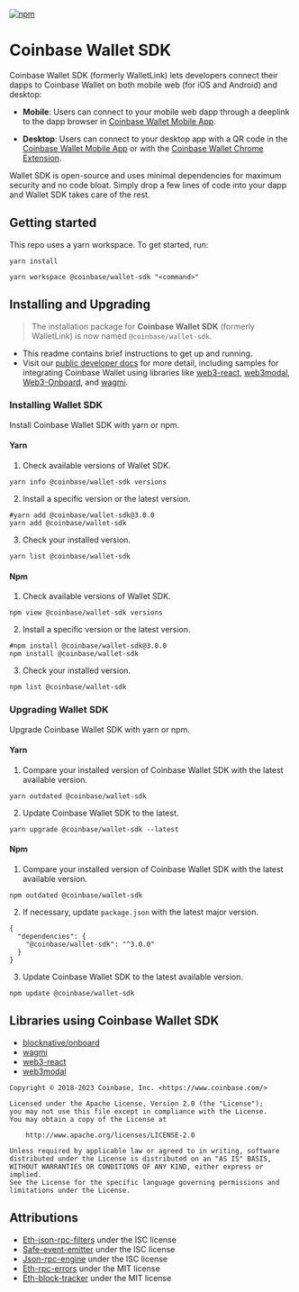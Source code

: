 [![npm](https://img.shields.io/npm/v/@coinbase/wallet-sdk)](https://www.npmjs.com/package/@coinbase/wallet-sdk)

# Coinbase Wallet SDK

Coinbase Wallet SDK (formerly WalletLink) lets developers connect their dapps to Coinbase Wallet
on both mobile web (for iOS and Android) and desktop:

- **Mobile**: Users can connect to your mobile web dapp through a deeplink to the dapp browser in [Coinbase Wallet Mobile App](https://coinbase-wallet.onelink.me/q5Sx/fdb9b250).

- **Desktop**: Users can connect to your desktop app with a QR code in the [Coinbase Wallet Mobile App](https://coinbase-wallet.onelink.me/q5Sx/fdb9b250) or with the [Coinbase Wallet Chrome Extension](https://coinbase-wallet.onelink.me/q5Sx/fdb9b250).

Wallet SDK is open-source and uses minimal dependencies for maximum security and no code bloat. Simply drop a few lines of code into your dapp and Wallet SDK takes care of the rest.

## Getting started

This repo uses a yarn workspace. To get started, run:

```shell
yarn install

yarn workspace @coinbase/wallet-sdk "<command>"
```

## Installing and Upgrading

> The installation package for **Coinbase Wallet SDK** (formerly WalletLink) is now named `@coinbase/wallet-sdk`.

- This readme contains brief instructions to get up and running.
- Visit our [public developer docs](https://docs.cloud.coinbase.com/wallet-sdk/docs) for more detail, including samples for integrating Coinbase Wallet using libraries like [web3-react](https://github.com/Uniswap/web3-react), [web3modal](https://github.com/Web3Modal/web3modal), [Web3-Onboard](https://docs.blocknative.com/onboard), and [wagmi](https://wagmi.sh/).

### Installing Wallet SDK

Install Coinbase Wallet SDK with yarn or npm.

#### Yarn

1. Check available versions of Wallet SDK.

```shell
yarn info @coinbase/wallet-sdk versions
```

2. Install a specific version or the latest version.

```shell
#yarn add @coinbase/wallet-sdk@3.0.0
yarn add @coinbase/wallet-sdk
```

3. Check your installed version.

```shell
yarn list @coinbase/wallet-sdk
```

#### Npm

1. Check available versions of Wallet SDK.

```shell
npm view @coinbase/wallet-sdk versions
```

2. Install a specific version or the latest version.

```shell
#npm install @coinbase/wallet-sdk@3.0.0
npm install @coinbase/wallet-sdk
```

3. Check your installed version.

```shell
npm list @coinbase/wallet-sdk
```

### Upgrading Wallet SDK

Upgrade Coinbase Wallet SDK with yarn or npm.

#### Yarn

1. Compare your installed version of Coinbase Wallet SDK with the latest available version.

```shell
yarn outdated @coinbase/wallet-sdk
```

2. Update Coinbase Wallet SDK to the latest.

```shell
yarn upgrade @coinbase/wallet-sdk --latest
```

#### Npm

1. Compare your installed version of Coinbase Wallet SDK with the latest available version.

```shell
npm outdated @coinbase/wallet-sdk
```

2. If necessary, update `package.json` with the latest major version.

```shell
{
  "dependencies": {
    "@coinbase/wallet-sdk": "^3.0.0"
  }
}
```

3. Update Coinbase Wallet SDK to the latest available version.

```shell
npm update @coinbase/wallet-sdk
```

## Libraries using Coinbase Wallet SDK

- [blocknative/onboard](https://github.com/blocknative/onboard)
- [wagmi](https://github.com/tmm/wagmi)
- [web3-react](https://github.com/NoahZinsmeister/web3-react)
- [web3modal](https://github.com/Web3Modal/web3modal)

```
Copyright © 2018-2023 Coinbase, Inc. <https://www.coinbase.com/>

Licensed under the Apache License, Version 2.0 (the "License");
you may not use this file except in compliance with the License.
You may obtain a copy of the License at

    http://www.apache.org/licenses/LICENSE-2.0

Unless required by applicable law or agreed to in writing, software
distributed under the License is distributed on an "AS IS" BASIS,
WITHOUT WARRANTIES OR CONDITIONS OF ANY KIND, either express or implied.
See the License for the specific language governing permissions and
limitations under the License.
```

## Attributions

- [Eth-json-rpc-filters](https://github.com/MetaMask/eth-json-rpc-filters/blob/main/LICENSE) under the ISC license
- [Safe-event-emitter](https://github.com/MetaMask/safe-event-emitter/blob/master/LICENSE) under the ISC license
- [Json-rpc-engine](https://github.com/MetaMask/json-rpc-engine/blob/main/LICENSE) under the ISC license
- [Eth-rpc-errors](https://github.com/MetaMask/eth-rpc-errors/blob/main/LICENSE) under the MIT license
- [Eth-block-tracker](https://github.com/MetaMask/eth-block-tracker/blob/master/LICENSE) under the MIT license
